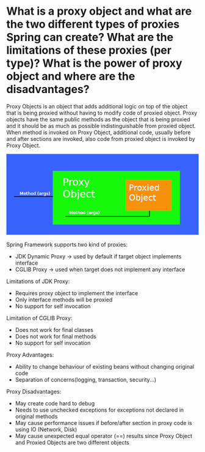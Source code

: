 # What is a proxy object and what are the two different types of proxies Spring can create? What are the limitations of these proxies (per type)? What is the power of proxy object and where are the disadvantages?
Proxy Objects is an object that adds additional logic on top of the object that is being proxied without having to modify 
code of proxied object. Proxy objects have the same public methods as the object that is being proxied and it should be as 
much as possible indistinguishable from proxied object. When method is invoked on Proxy Object, additional code, usually
before and after sections are invoked, also code from proxied object is invoked by Proxy Object.

![proxy](../../proxy.png)

Spring Framework supports two kind of proxies:
- JDK Dynamic Proxy -> used by default if target object implements interface
- CGLIB Proxy -> used when target does not implement any interface

Limitations of JDK Proxy:
- Requires proxy object to implement the interface
- Only interface methods will be proxied
- No support for self invocation

Limitation of CGLIB Proxy:
- Does not work for final classes
- Does not work for final methods
- No support for self invocation

Proxy Advantages:
- Ability to change behaviour of existing beans without changing original code
- Separation of concerns(logging, transaction, security...)


Proxy Disadvantages:
- May create code hard to debug
- Needs to use unchecked exceptions for exceptions not declared in original methods
- May cause performance issues if before/after section in proxy code is using IO (Network, Disk)
- May cause unexpected equal operator (==) results since Proxy Object and Proxied Objects are two different objects
